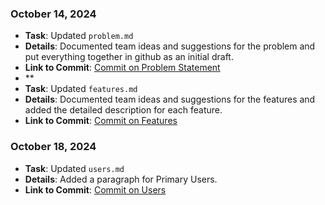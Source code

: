 ### October 14, 2024
- **Task**: Updated `problem.md`
- **Details**: Documented team ideas and suggestions for the problem and put everything together in github as an initial draft.
- **Link to Commit**: [Commit on Problem Statement](https://github.com/ginpks/TRANSPORTATION/commit/964831befcb8653c7118f1bf617649fc67e14b28)
- **
- **Task**: Updated `features.md`
- **Details**: Documented team ideas and suggestions for the features and added the detailed description for each feature. 
- **Link to Commit**: [Commit on Features](https://github.com/ginpks/TRANSPORTATION/commit/70d9255c1d2006d9ab873f0808dff7809bd97eab)

### October 18, 2024
- **Task**: Updated `users.md`
- **Details**: Added a paragraph for Primary Users.
- **Link to Commit**: [Commit on Users](https://github.com/ginpks/TRANSPORTATION/commit/03beaff57b2c99abc188cc325f675b0fe284862b)
